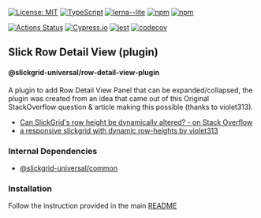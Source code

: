 [![License: MIT](https://img.shields.io/badge/License-MIT-yellow.svg)](https://opensource.org/licenses/MIT)
[![TypeScript](https://img.shields.io/badge/%3C%2F%3E-TypeScript-%230074c1.svg)](http://www.typescriptlang.org/)
[![lerna--lite](https://img.shields.io/badge/maintained%20with-lerna--lite-d428ff)](https://github.com/ghiscoding/lerna-lite)
[![npm](https://img.shields.io/npm/v/@slickgrid-universal/row-detail-view-plugin.svg?color=forest)](https://www.npmjs.com/package/@slickgrid-universal/row-detail-view-plugin)
[![npm](https://img.shields.io/npm/dy/@slickgrid-universal/row-detail-view-plugin?color=forest)](https://www.npmjs.com/package/@slickgrid-universal/row-detail-view-plugin)

[![Actions Status](https://github.com/ghiscoding/slickgrid-universal/workflows/CI%20Build/badge.svg)](https://github.com/ghiscoding/slickgrid-universal/actions)
[![Cypress.io](https://img.shields.io/badge/tested%20with-Cypress-04C38E.svg)](https://www.cypress.io/)
[![jest](https://jestjs.io/img/jest-badge.svg)](https://github.com/facebook/jest)
[![codecov](https://codecov.io/gh/ghiscoding/slickgrid-universal/branch/master/graph/badge.svg)](https://codecov.io/gh/ghiscoding/slickgrid-universal)

## Slick Row Detail View (plugin)
#### @slickgrid-universal/row-detail-view-plugin

A plugin to add Row Detail View Panel that can be expanded/collapsed, the plugin was created from an idea that came out of this Original StackOverflow question & article making this possible (thanks to violet313).
 * [Can SlickGrid's row height be dynamically altered? - on Stack Overflow](https://stackoverflow.com/questions/10535164/can-slickgrids-row-height-be-dynamically-altered#29399927)
 * [a responsive slickgrid with dynamic row-heights by violet313](https://violet313.github.io)

### Internal Dependencies
- [@slickgrid-universal/common](https://github.com/ghiscoding/slickgrid-universal/tree/master/packages/common)


### Installation
Follow the instruction provided in the main [README](https://github.com/ghiscoding/slickgrid-universal#installation)
